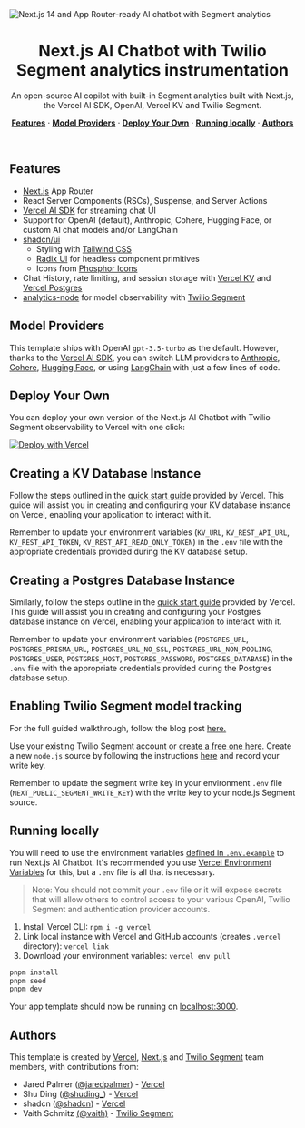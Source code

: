
  <img alt="Next.js 14 and App Router-ready AI chatbot with Segment analytics" src="https://raw.githubusercontent.com/vaithschmitz/segment-ai-copilot/main/public/repo_img.png">
  <h1 align="center">Next.js AI Chatbot with Twilio Segment analytics instrumentation</h1>

<p align="center">
An open-source AI copilot with built-in Segment analytics built with Next.js, the Vercel AI SDK, OpenAI, Vercel KV and Twilio Segment.
</p>

<p align="center">
  <a href="#features"><strong>Features</strong></a> ·
  <a href="#model-providers"><strong>Model Providers</strong></a> ·
  <a href="#deploy-your-own"><strong>Deploy Your Own</strong></a> ·
  <a href="#running-locally"><strong>Running locally</strong></a> ·
  <a href="#authors"><strong>Authors</strong></a>
</p>
<br/>

## Features

- [Next.js](https://nextjs.org) App Router
- React Server Components (RSCs), Suspense, and Server Actions
- [Vercel AI SDK](https://sdk.vercel.ai/docs) for streaming chat UI
- Support for OpenAI (default), Anthropic, Cohere, Hugging Face, or custom AI chat models and/or LangChain
- [shadcn/ui](https://ui.shadcn.com)
  - Styling with [Tailwind CSS](https://tailwindcss.com)
  - [Radix UI](https://radix-ui.com) for headless component primitives
  - Icons from [Phosphor Icons](https://phosphoricons.com)
- Chat History, rate limiting, and session storage with [Vercel KV](https://vercel.com/storage/kv) and [Vercel Postgres](https://vercel.com/docs/storage/vercel-postgres)
- [analytics-node](https://github.com/segmentio/analytics-node) for model observability with [Twilio Segment](https://segment.com/)

## Model Providers
This template ships with OpenAI `gpt-3.5-turbo` as the default. However, thanks to the [Vercel AI SDK](https://sdk.vercel.ai/docs), you can switch LLM providers to [Anthropic](https://anthropic.com), [Cohere](https://cohere.com/), [Hugging Face](https://huggingface.co), or using [LangChain](https://js.langchain.com) with just a few lines of code.

## Deploy Your Own

You can deploy your own version of the Next.js AI Chatbot with Twilio Segment observability to Vercel with one click:

[![Deploy with Vercel](https://vercel.com/button)](https://vercel.com/new/clone?demo-description=An%20open-source%20AI%20copilot%20with%20built-in%20segment%20analytics%20using%20Next.js%2C%20Vercel%20AI%20SDK%2C%20OpenAI%2C%20Vercel%20KV%2C%20and%20Twilio%20Segment.&demo-image=%2F%2Fimages.ctfassets.net%2Fe5382hct74si%2F3G6fZxcnGHJpy6Stqx6re2%2Ffa117d2cf123dc6cf50483dc896290fe%2Frepo_img.png&demo-title=Next.js%20AI%20Chatbot%20with%20Twilio%20Segment%20Analytics&demo-url=https%3A%2F%2Fsegment-ai-copilot.vercel.app&env=OPENAI_API_KEY%2CNEXT_PUBLIC_SEGMENT_WRITE_KEY%2CAUTH_SECRET%2CKV_URL%2CKV_REST_API_URL%2CKV_REST_API_TOKEN%2CKV_REST_API_READ_ONLY_TOKEN%2CPOSTGRES_DATABASE%2CPOSTGRES_HOST%2CPOSTGRES_PASSWORD%2CPOSTGRES_PRISMA_URL%2CPOSTGRES_URL%2CPOSTGRES_URL_NON_POOLING%2CPOSTGRES_URL_NO_SSL%2CPOSTGRES_USER&envDescription=Learn%20how%20to%20configure%20the%20environment%20variables&envLink=https%3A%2F%2Fgithub.com%2Fvaithschmitz%2Fsegment-ai-copilot%3Ftab%3Dreadme-ov-file%23creating-a-kv-database-instance&repository-name=nextjs-ai-chatbot-with-twilio-segment&repository-url=https%3A%2F%2Fgithub.com%2Fvaithschmitz%2Fsegment-ai-copilot)

## Creating a KV Database Instance

Follow the steps outlined in the [quick start guide](https://vercel.com/docs/storage/vercel-kv/quickstart#create-a-kv-database) provided by Vercel. This guide will assist you in creating and configuring your KV database instance on Vercel, enabling your application to interact with it.

Remember to update your environment variables (`KV_URL`, `KV_REST_API_URL`, `KV_REST_API_TOKEN`, `KV_REST_API_READ_ONLY_TOKEN`) in the `.env` file with the appropriate credentials provided during the KV database setup.

## Creating a Postgres Database Instance

Similarly, follow the steps outline in the [quick start guide](https://vercel.com/docs/storage/vercel-postgres/quickstart) provided by Vercel. This guide will assist you in creating and configuring your Postgres database instance on Vercel, enabling your application to interact with it.

Remember to update your environment variables (`POSTGRES_URL`, `POSTGRES_PRISMA_URL`, `POSTGRES_URL_NO_SSL`, `POSTGRES_URL_NON_POOLING`, `POSTGRES_USER`, `POSTGRES_HOST`, `POSTGRES_PASSWORD`, `POSTGRES_DATABASE`) in the `.env` file with the appropriate credentials provided during the Postgres database setup.

## Enabling Twilio Segment model tracking

For the full guided walkthrough, follow the blog post [here.](https://segment.com/blog/instrumenting-user-insights-for-your-ai-copilot)

Use your existing Twilio Segment account or [create a free one here](https://segment.com/signup/). Create a new `node.js` source by following the instructions [here](https://segment.com/docs/connections/sources/) and record your write key.

Remember to update the segment write key in your environment `.env` file (`NEXT_PUBLIC_SEGMENT_WRITE_KEY`) with the write key to your node.js Segment source. 


## Running locally

You will need to use the environment variables [defined in `.env.example`](.env.example) to run Next.js AI Chatbot. It's recommended you use [Vercel Environment Variables](https://vercel.com/docs/projects/environment-variables) for this, but a `.env` file is all that is necessary.

> Note: You should not commit your `.env` file or it will expose secrets that will allow others to control access to your various OpenAI, Twilio Segment and authentication provider accounts.

1. Install Vercel CLI: `npm i -g vercel`
2. Link local instance with Vercel and GitHub accounts (creates `.vercel` directory): `vercel link`
3. Download your environment variables: `vercel env pull`

```bash
pnpm install
pnpm seed
pnpm dev
```

Your app template should now be running on [localhost:3000](http://localhost:3000/).

## Authors

This template is created by [Vercel](https://vercel.com), [Next.js](https://nextjs.org) and [Twilio Segment](https://segment.com/) team members, with contributions from:

- Jared Palmer ([@jaredpalmer](https://twitter.com/jaredpalmer)) - [Vercel](https://vercel.com)
- Shu Ding ([@shuding\_](https://twitter.com/shuding_)) - [Vercel](https://vercel.com)
- shadcn ([@shadcn](https://twitter.com/shadcn)) - [Vercel](https://vercel.com)
- Vaith Schmitz [(@vaith)](https://www.linkedin.com/in/vaithschmitz/) - [Twilio Segment](https://segment.com/)
